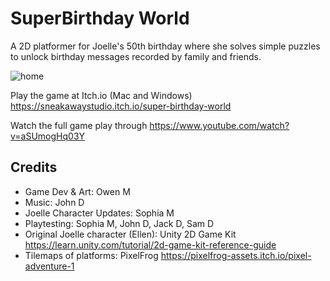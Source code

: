 # SuperBirthday World

A 2D platformer for Joelle's 50th birthday where she solves simple puzzles to unlock birthday messages recorded by family and friends. 

![home](Assets/Sprites/Screenshots/home.png)


Play the game at Itch.io (Mac and Windows)
https://sneakawaystudio.itch.io/super-birthday-world

Watch the full game play through
https://www.youtube.com/watch?v=aSUmogHq03Y

## Credits

- Game Dev & Art: Owen M
- Music: John D
- Joelle Character Updates: Sophia M
- Playtesting: Sophia M, John D, Jack D, Sam D 
- Original Joelle character (Ellen): Unity 2D Game Kit​ https://learn.unity.com/tutorial/2d-game-kit-reference-guide 
- Tilemaps of platforms: PixelFrog https://pixelfrog-assets.itch.io/pixel-adventure-1